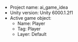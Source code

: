 <!-- UNITY CODE ASSIST INSTRUCTIONS START -->
- Project name: ai_game_idea
- Unity version: Unity 6000.1.2f1
- Active game object:
  - Name: Player
  - Tag: Player
  - Layer: Default
<!-- UNITY CODE ASSIST INSTRUCTIONS END -->